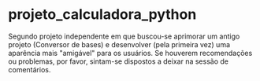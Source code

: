 # projeto_calculadora_python
Segundo projeto independente em que buscou-se aprimorar um antigo projeto (Conversor de bases) e desenvolver (pela primeira vez) uma aparência mais "amigável" para os usuários.
Se houverem recomendações ou problemas, por favor, sintam-se dispostos a deixar na sessão de comentários.

